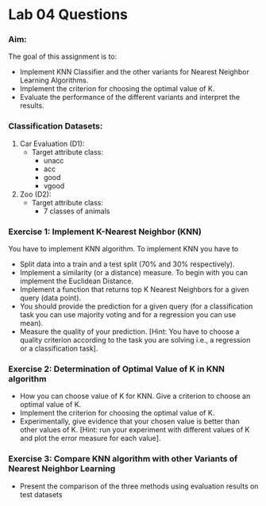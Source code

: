 # Lab 04 Questions

### Aim:

The goal of this assignment is to:

- Implement KNN Classifier and the other variants for Nearest Neighbor Learning Algorithms.
- Implement the criterion for choosing the optimal value of K.
- Evaluate the performance of the different variants and interpret the results.

### Classification Datasets:

1. Car Evaluation (D1):
   - Target attribute class:
     - unacc
     - acc
     - good
     - vgood
2. Zoo (D2):
   - Target attribute class:
     - 7 classes of animals

### Exercise 1: Implement K-Nearest Neighbor (KNN)

You have to implement KNN algorithm. To implement KNN you have to

- Split data into a train and a test split (70% and 30% respectively).
- Implement a similarity (or a distance) measure. To begin with you can implement the Euclidean
  Distance.
- Implement a function that returns top K Nearest Neighbors for a given query (data point).
- You should provide the prediction for a given query (for a classification task you can use
  majority voting and for a regression you can use mean).
- Measure the quality of your prediction. [Hint: You have to choose a quality criterion according
  to the task you are solving i.e., a regression or a classification task].

### Exercise 2: Determination of Optimal Value of K in KNN algorithm

- How you can choose value of K for KNN. Give a criterion to choose an optimal value of K.
- Implement the criterion for choosing the optimal value of K.
- Experimentally, give evidence that your chosen value is better than other values of K. [Hint:
  run your experiment with different values of K and plot the error measure for each value].

### Exercise 3: Compare KNN algorithm with other Variants of Nearest Neighbor Learning

- Present the comparison of the three methods using evaluation results on test datasets
